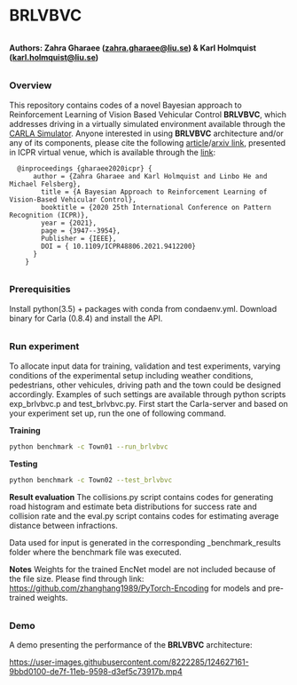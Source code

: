 # BRLVBVC
###### <h4> Authors: Zahra Gharaee (zahra.gharaee@liu.se) & Karl Holmquist (karl.holmquist@liu.se)

###### <h3> Overview 
This repository contains codes of a novel Bayesian approach to Reinforcement Learning of Vision Based Vehicular Control **BRLVBVC**, which addresses driving in a virtually simulated environment available through the [CARLA Simulator](https://carla.org/). Anyone interested in using **BRLVBVC** architecture and/or any of its components, please cite the following [article](https://ieeexplore.ieee.org/abstract/document/9412200)/[arxiv link](https://arxiv.org/abs/2104.03807), presented in ICPR virtual venue, which is available through the [link](https://www.youtube.com/watch?v=Y4SRHktFkug):
  
      @inproceedings {gharaee2020icpr} {
          author = {Zahra Gharaee and Karl Holmquist and Linbo He and Michael Felsberg},
            title = {A Bayesian Approach to Reinforcement Learning of Vision-Based Vehicular Control},
            booktitle = {2020 25th International Conference on Pattern Recognition (ICPR)},
            year = {2021},
            page = {3947--3954},
            Publisher = {IEEE},
            DOI = { 10.1109/ICPR48806.2021.9412200}
          }
        }
    

###### <h3> Prerequisities
Install python(3.5) + packages with conda from condaenv.yml.
Download binary for Carla (0.8.4) and install the API.
  
###### <h3> Run experiment
To allocate input data for training, validation and test experiments, varying conditions of the experimental setup including weather conditions, pedestrians, other vehicules, driving path and the town could be designed accordingly. Examples of such settings are available through python scripts exp_brlvbvc.p and test_brlvbvc.py. First start the Carla-server and based on your experiment set up, run the one of following command.
  
**Training**
```bash
python benchmark -c Town01 --run_brlvbvc
``` 
**Testing**
```bash
python benchmark -c Town02 --test_brlvbvc
```

**Result evaluation**
The collisions.py script contains codes for generating road histogram and estimate beta distributions for success rate and collision rate and the
eval.py script contains codes for estimating average distance between infractions.

Data used for input is generated in the corresponding _benchmark_results folder where the benchmark file was executed.

**Notes**
Weights for the trained EncNet model are not included because of the file size. Please find through link: https://github.com/zhanghang1989/PyTorch-Encoding for models and pre-trained weights.
 
###### <h3> Demo
A demo presenting the performance of the **BRLVBVC** architecture:  


https://user-images.githubusercontent.com/8222285/124627161-9bbd0100-de7f-11eb-9598-d3ef5c73917b.mp4



  
  
